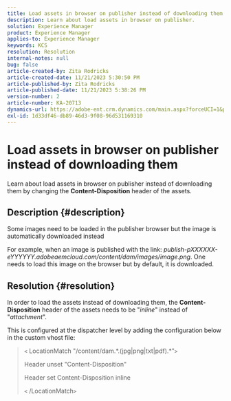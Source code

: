 ```yaml
---
title: Load assets in browser on publisher instead of downloading them
description: Learn about load assets in browser on publisher.
solution: Experience Manager
product: Experience Manager
applies-to: Experience Manager
keywords: KCS
resolution: Resolution
internal-notes: null
bug: false
article-created-by: Zita Rodricks
article-created-date: 11/21/2023 5:30:50 PM
article-published-by: Zita Rodricks
article-published-date: 11/21/2023 5:38:26 PM
version-number: 2
article-number: KA-20713
dynamics-url: https://adobe-ent.crm.dynamics.com/main.aspx?forceUCI=1&pagetype=entityrecord&etn=knowledgearticle&id=b0e7e5b2-9388-ee11-8179-6045bd006295
exl-id: 1d33df46-db89-46d3-9f08-96d531169310
---
```

# Load assets in browser on publisher instead of downloading them


Learn about load assets in browser on publisher instead of downloading them by changing the <b>Content-Disposition</b> header of the assets.

## Description {#description}


Some images need to be loaded in the publisher browser but the image is automatically downloaded instead

For example, when an image is published with the link: *publish-pXXXXXX-eYYYYYY.adobeaemcloud.com/content/dam/images/image.png*. One needs to load this image on the browser but by default, it is downloaded.


## Resolution {#resolution}


In order to load the assets instead of downloading them, the <b>Content-Disposition</b> header of the assets needs to be "*inline*" instead of "*attachment*".

This is configured at the dispatcher level by adding the configuration below in the custom vhost file:




> `<` LocationMatch "\/content\/dam.\*\.(jpg|png|txt|pdf).\*"`>`
> 
> Header unset "Content-Disposition"
> 
> Header set Content-Disposition inline
> 
> `<` /LocationMatch`>`
